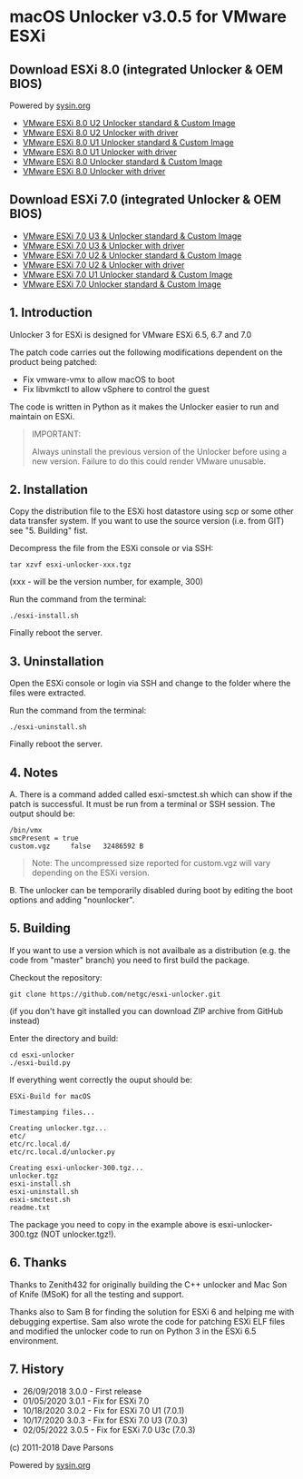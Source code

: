 # macOS Unlocker v3.0.5 for VMware ESXi

## Download ESXi 8.0 (integrated Unlocker & OEM BIOS)

Powered by [sysin.org](https://sysin.org/)

- [VMware ESXi 8.0 U2 Unlocker standard & Custom Image](https://sysin.org/blog/vmware-esxi-8-u2-oem/)
- [VMware ESXi 8.0 U2 Unlocker with driver](https://sysin.org/blog/vmware-esxi-8-u2-sysin/)
- [VMware ESXi 8.0 U1 Unlocker standard & Custom Image](https://sysin.org/blog/vmware-esxi-8-u1-oem/)
- [VMware ESXi 8.0 U1 Unlocker with driver](https://sysin.org/blog/vmware-esxi-8-u1-sysin/)
- [VMware ESXi 8.0 Unlocker standard & Custom Image](https://sysin.org/blog/vmware-esxi-8-oem/)
- [VMware ESXi 8.0 Unlocker with driver](https://sysin.org/blog/vmware-esxi-8-sysin/)

## Download ESXi 7.0 (integrated Unlocker & OEM BIOS)

- [VMware ESXi 7.0 U3 & Unlocker standard & Custom Image](https://sysin.org/blog/vmware-esxi-7-u3-oem/)
- [VMware ESXi 7.0 U3 & Unlocker with driver](https://sysin.org/blog/vmware-esxi-7-u3-sysin/)
- [VMware ESXi 7.0 U2 & Unlocker standard & Custom Image](https://sysin.org/blog/vmware-esxi-7-u2-oem/)
- [VMware ESXi 7.0 U2 & Unlocker with driver](https://sysin.org/blog/vmware-esxi-7-u2-sysin/)
- [VMware ESXi 7.0 U1 Unlocker standard & Custom Image](https://sysin.org/blog/vmware-esxi-7-u1-oem/)
- [VMware ESXi 7.0 Unlocker standard & Custom Image](https://sysin.org/blog/vmware-esxi-7-ome/)

## 1. Introduction

Unlocker 3 for ESXi is designed for VMware ESXi 6.5, 6.7 and 7.0

The patch code carries out the following modifications dependent on the product being patched:

- Fix vmware-vmx to allow macOS to boot
- Fix libvmkctl to allow vSphere to control the guest

The code is written in Python as it makes the Unlocker easier to run and maintain on ESXi.

> IMPORTANT:
>
> Always uninstall the previous version of the Unlocker before using a new version. Failure to do this could render VMware unusable.

## 2. Installation

Copy the distribution file to the ESXi host datastore using scp or some other data transfer system. If you want to use the source version (i.e. from GIT) see "5. Building" fist.

Decompress the file from the ESXi console or via SSH:

    tar xzvf esxi-unlocker-xxx.tgz

(xxx - will be the version number, for example, 300)

Run the command from the terminal:

    ./esxi-install.sh

Finally reboot the server.

## 3. Uninstallation

Open the ESXi console or login via SSH and change to the folder where the files were extracted.

Run the command from the terminal:

    ./esxi-uninstall.sh

Finally reboot the server.

## 4. Notes

A. There is a command added called esxi-smctest.sh which can show if the patch is successful. It must be run from a terminal or SSH session. The output should be:

    /bin/vmx
    smcPresent = true
    custom.vgz     false   32486592 B

> Note: The uncompressed size reported for custom.vgz will vary depending on the ESXi version.

B. The unlocker can be temporarily disabled during boot by editing the boot options and adding "nounlocker".

## 5. Building

If you want to use a version which is not availbale as a distribution (e.g. the code from "master" branch) you need to first build the package.

Checkout the repository:

    git clone https://github.com/netgc/esxi-unlocker.git

(if you don't have git installed you can download ZIP archive from GitHub instead)

Enter the directory and build:

    cd esxi-unlocker
    ./esxi-build.py

If everything went correctly the ouput should be:

    ESXi-Build for macOS

    Timestamping files...

    Creating unlocker.tgz...
    etc/
    etc/rc.local.d/
    etc/rc.local.d/unlocker.py

    Creating esxi-unlocker-300.tgz...
    unlocker.tgz
    esxi-install.sh
    esxi-uninstall.sh
    esxi-smctest.sh
    readme.txt

The package you need to copy in the example above is esxi-unlocker-300.tgz (NOT unlocker.tgz!).

## 6. Thanks

Thanks to Zenith432 for originally building the C++ unlocker and Mac Son of Knife (MSoK) for all the testing and support.

Thanks also to Sam B for finding the solution for ESXi 6 and helping me with debugging expertise. Sam also wrote the code for patching ESXi ELF files and modified the unlocker code to run on Python 3 in the ESXi 6.5 environment.

## 7. History

- 26/09/2018 3.0.0 - First release
- 01/05/2020 3.0.1 - Fix for ESXi 7.0
- 10/18/2020 3.0.2 - Fix for ESXi 7.0 U1 (7.0.1)
- 10/17/2020 3.0.3 - Fix for ESXi 7.0 U3 (7.0.3)
- 02/05/2022 3.0.5 - Fix for ESXi 7.0 U3c (7.0.3)

(c) 2011-2018 Dave Parsons

Powered by [sysin.org](https://sysin.org/)
